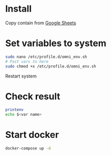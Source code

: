 # Install

Copy contain from [Google Sheets](https://docs.google.com/spreadsheets/d/1zXfWhqvryw3gPjpTF1YzO1ABTxaOR-3-VoPP4jyfPmM/edit?gid=1655021133#gid=1655021133&range=B5)


# Set variables to system

```bash
sudo nano /etc/profile.d/omni_env.sh
# Past vars to here
sudo chmod +x /etc/profile.d/omni_env.sh
```
Restart system

# Check result

```bash
printenv
echo $<var name>
```

# Start docker
```bash
docker-compose up -d
```
